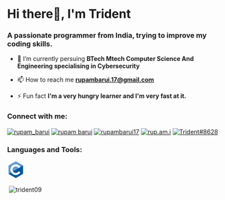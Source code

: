 <h1 align="left">Hi there👋, I'm Trident</h1>
<h3 align="left">A passionate programmer from India, trying to improve my coding skills.</h3>

- 🌱 I’m currently persuing **BTech Mtech Computer Science And Engineering specialising in Cybersecurity**

- 📫 How to reach me **rupambarui.17@gmail.com**

- ⚡ Fun fact **I'm a very hungry learner and I'm very fast at it.**

<h3 align="left">Connect with me:</h3>
<p align="left">
<a href="https://twitter.com/rupam_barui" target="blank"><img align="center" src="https://raw.githubusercontent.com/rahuldkjain/github-profile-readme-generator/master/src/images/icons/Social/twitter.svg" alt="rupam_barui" height="30" width="40" /></a>
<a href="https://linkedin.com/in/rupam barui" target="blank"><img align="center" src="https://raw.githubusercontent.com/rahuldkjain/github-profile-readme-generator/master/src/images/icons/Social/linked-in-alt.svg" alt="rupam barui" height="30" width="40" /></a>
<a href="https://fb.com/rupambarui17" target="blank"><img align="center" src="https://raw.githubusercontent.com/rahuldkjain/github-profile-readme-generator/master/src/images/icons/Social/facebook.svg" alt="rupambarui17" height="30" width="40" /></a>
<a href="https://instagram.com/rup.am.i" target="blank"><img align="center" src="https://raw.githubusercontent.com/rahuldkjain/github-profile-readme-generator/master/src/images/icons/Social/instagram.svg" alt="rup.am.i" height="30" width="40" /></a>
<a href="https://discord.gg/Trident#8628" target="blank"><img align="center" src="https://raw.githubusercontent.com/rahuldkjain/github-profile-readme-generator/master/src/images/icons/Social/discord.svg" alt="Trident#8628" height="30" width="40" /></a>
</p>

<h3 align="left">Languages and Tools:</h3>
<p align="left"> <a href="https://www.cprogramming.com/" target="_blank" rel="noreferrer"> <img src="https://raw.githubusercontent.com/devicons/devicon/master/icons/c/c-original.svg" alt="c" width="40" height="40"/> </a> </p>

<p>&nbsp;<img align="center" src="https://github-readme-stats.vercel.app/api?username=trident09&show_icons=true&locale=en" alt="trident09" /></p>
